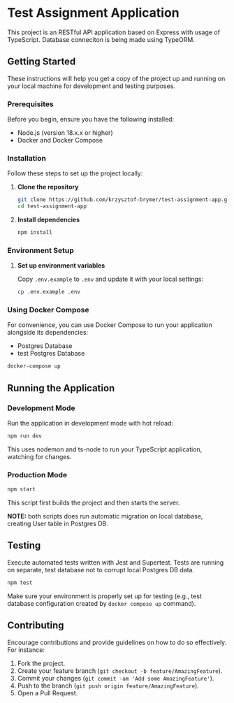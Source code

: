 # Test Assignment Application

This project is an RESTful API application based on Express with usage of TypeScript. Database conneciton is being made using TypeORM.

## Getting Started

These instructions will help you get a copy of the project up and running on your local machine for development and testing purposes.

### Prerequisites

Before you begin, ensure you have the following installed:

- Node.js (version 18.x.x or higher)
- Docker and Docker Compose

### Installation

Follow these steps to set up the project locally:

1. **Clone the repository**

   ```bash
   git clone https://github.com/krzysztof-brymer/test-assignment-app.git
   cd test-assignment-app
   ```

2. **Install dependencies**

   ```bash
   npm install
   ```

### Environment Setup

1. **Set up environment variables**

   Copy `.env.example` to `.env` and update it with your local settings:

   ```bash
   cp .env.example .env
   ```

### Using Docker Compose

For convenience, you can use Docker Compose to run your application alongside its dependencies:

- Postgres Database
- test Postgres Database

```bash
docker-compose up
```

## Running the Application

### Development Mode

Run the application in development mode with hot reload:

```bash
npm run dev
```

This uses nodemon and ts-node to run your TypeScript application, watching for changes.

### Production Mode

```bash
npm start
```

This script first builds the project and then starts the server.

**NOTE:** both scripts does run automatic migration on local database, creating User table in Postgres DB.

## Testing

Execute automated tests written with Jest and Supertest. Tests are running on separate, test database not to corrupt local Postgres DB data.

```bash
npm test
```

Make sure your environment is properly set up for testing (e.g., test database configuration created by `docker compose up` command).

## Contributing

Encourage contributions and provide guidelines on how to do so effectively. For instance:

1. Fork the project.
2. Create your feature branch (`git checkout -b feature/AmazingFeature`).
3. Commit your changes (`git commit -am 'Add some AmazingFeature'`).
4. Push to the branch (`git push origin feature/AmazingFeature`).
5. Open a Pull Request.
